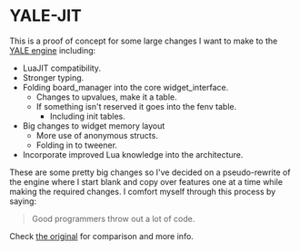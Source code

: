 <!--Copyright 2023 Kieran W Harvie. All rights reserved.
	Use of this source code is governed by an MIT-style
	license that can be found in the LICENSE file. -->

# YALE-JIT
This is a proof of concept for some large changes I want to make to the [YALE engine](https://github.com/CleisthenesH/YALE) including:

- LuaJIT compatibility.
- Stronger typing.
- Folding board_manager into the core widget_interface.
	- Changes to upvalues, make it a table.
	- If something isn't reserved it goes into the fenv table.
		- Including init tables.
- Big changes to widget memory layout
	- More use of anonymous structs. 
	- Folding in to tweener.
- Incorporate improved Lua knowledge into the architecture.

These are some pretty big changes so I've decided on a pseudo-rewrite of the engine where I start blank and copy over features one at a time while making the required changes.
I comfort myself through this process by saying:
> Good programmers throw out a lot of code.

Check [the original](https://github.com/CleisthenesH/YALE) for comparison and more info.
